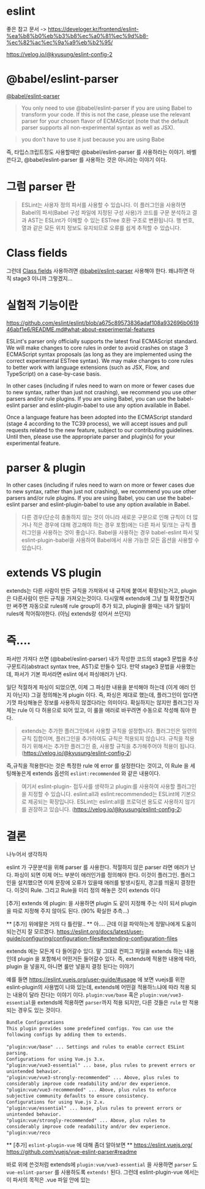 # eslint 
좋은 참고 문서 -> https://develoger.kr/frontend/eslint-%ea%b8%b0%eb%b3%b8%ec%a0%81%ec%9d%b8-%ec%82%ac%ec%9a%a9%eb%b2%95/

https://velog.io/@kyusung/eslint-config-2
# @babel/eslint-parser
[@babel/eslint-parser](https://www.npmjs.com/package/@babel/eslint-parser)
>You only need to use @babel/eslint-parser if you are using Babel to transform your code. If this is not the case, please use the relevant parser for your chosen flavor of ECMAScript (note that the default parser supports all non-experimental syntax as well as JSX).

>you don't have to use it just because you are using Babe

즉, 타입스크립트정도 사용할때만 @babel/eslint-parser 를 사용하라는 이야기. 바벨 쓴다고, @babel/eslint-parser 를 사용하는 것은 아니라는 이야기 이다. 

# 그럼 parser 란
> ESLint는 사용자 정의 파서를 사용할 수 있습니다. 이 플러그인을 사용하면 Babel의 파서(Babel 구성 파일에 지정된 구성 사용)가 코드를 구문 분석하고 결과 AST는 ESLint가 이해할 수 있는 ESTree 호환 구조로 변환됩니다. 행 번호, 열과 같은 모든 위치 정보도 유지되므로 오류를 쉽게 추적할 수 있습니다.

# Class fields
그런데 [Class fields](https://developer.mozilla.org/ko/docs/Web/JavaScript/Reference/Classes/Public_class_fields) 사용하려면 [@babel/eslint-parser](https://www.npmjs.com/package/@babel/eslint-parser) 사용해야 한다. 
왜냐하면 아직 stage3 이니까 그렇겠지...


# 실험적 기능이란
https://github.com/eslint/eslint/blob/a675c89573836adaf108a932696b061946abf1e6/README.md#what-about-experimental-features

ESLint's parser only officially supports the latest final ECMAScript standard. We will make changes to core rules in order to avoid crashes on stage 3 ECMAScript syntax proposals (as long as they are implemented using the correct experimental ESTree syntax). We may make changes to core rules to better work with language extensions (such as JSX, Flow, and TypeScript) on a case-by-case basis.

In other cases (including if rules need to warn on more or fewer cases due to new syntax, rather than just not crashing), we recommend you use other parsers and/or rule plugins. If you are using Babel, you can use the babel-eslint parser and eslint-plugin-babel to use any option available in Babel.

Once a language feature has been adopted into the ECMAScript standard (stage 4 according to the TC39 process), we will accept issues and pull requests related to the new feature, subject to our contributing guidelines. Until then, please use the appropriate parser and plugin(s) for your experimental feature.

# parser & plugin 
In other cases (including if rules need to warn on more or fewer cases due to new syntax, rather than just not crashing), we recommend you use other parsers and/or rule plugins. If you are using Babel, you can use the babel-eslint parser and eslint-plugin-babel to use any option available in Babel.
> 다른 경우(단순히 충돌하지 않는 것이 아니라 새로운 구문으로 인해 규칙이 더 많거나 적은 경우에 대해 경고해야 하는 경우 포함)에는 다른 파서 및/또는 규칙 플러그인을 사용하는 것이 좋습니다. Babel을 사용하는 경우 babel-eslint 파서 및 eslint-plugin-babel을 사용하여 Babel에서 사용 가능한 모든 옵션을 사용할 수 있습니다.

# extends VS plugin
extends는 다른 사람이 만든 규칙을 가져와서 내 규칙에 붙여서 확장되는거고, plugin은 다른사람이 만든 규칙을 가져오는것이다. 다시말해 extends에 그냥 뭘 확장할건지만 써주면 자동으로 rules에 rule group이 추가 되고, plugin을 쓸때는 내가 일일이 rules에 적어줘야한다. (아님 extends랑 섞어서 쓰던지)

# 즉....
파서만 가져다 쓰면 (@babel/eslint-parser) 내가 작성한 코드의 stage3 문법을 추상구문트리(abstract syntax tree, AST)로 만들수 있다. 만약 stage3 문법을 사용했는데, 파서가 기본 파서라면 eslint 에서 파싱애러가 난다. 

일단 적절하게 파싱이 되었으면, 이제 그 파싱한 내용을 분석해야 하는데 (이게 애러 인지 아닌지) 그걸 정의해논게 plugin 이다. 즉, 파싱은 제대로 했는데, 플러그인이 업다면 기껏 파싱해놓은 정보를 사용하지 않겠다라는 의미이다. 확실하지는 않지만 플러그인 자체는  rule 이 다 허용으로 되어 있고, 이 룰을 애러로 바꾸려면 수동으로 작성해 줘야 한다. 
> extends는 추가한 플러그인에서 사용할 규칙을 설정합니다.
플러그인은 일련의 규칙 집합이며, 플러그인을 추가하여도 규칙은 적용되지 않습니다.
규칙을 적용하기 위해서는 추가한 플러그인 중, 사용할 규칙을 추가해주어야 적용이 됩니다. (https://velog.io/@kyusung/eslint-config-2)

즉,규칙을 적용한다는 것은 특정한 rule 에 error 를 설정한다는 것이고, 이 Rule 을 세팅해놓은게 extends 옵션의 `eslint:recommended` 와 같은 내용이다. 
> 여기서 eslint-plugin- 접두사를 생략하고 plugin:를 사용하여 사용할 플러그인을 지정할 수 있습니다. eslint:all과 eslint:recommended는 ESLint에 기본으로 제공되는 확장입니다. ESLint는 eslint:all를 프로덕션 용도로 사용하지 않기를 권장하고 있습니다. (https://velog.io/@kyusung/eslint-config-2)

# 결론
나누어서 생각하자

eslint 가 구문분석을 위해 parser 를 사용한다. 
적절하지 않은 parser 라면 애러가 난다. 
파싱이 되면 이제 어느 부분이 애러인가를 정의해야 한다. 이것이 플러그인.
플러그인을 설치했으면 이제 문장에 오류가 있을때 애러를 발생시킬지, 경고를 띄울지 결정한다. 이것이 Rule.
그리고 Rule을 미리 정의 해놓은 것이 extends 이다 

[추가] extends 에 plugin: 을 사용하면 plugin 도 같이 지정해 주는 식이 되서 plugin 을 따로 지정해 주지 않아도 된다. (90% 확실한 추측...)

** [추가] 위에말은 거의 다 틀린말.. **
아.... 근데 이걸 파악하는게 정말나에게 도움이 되는건지 잘 모르겠다. 
https://eslint.org/docs/latest/user-guide/configuring/configuration-files#extending-configuration-files

extends 에는 모든게 다 들어갈수 있다. 말 그대로 컨피그 파일을 extends 하는 내용인데
plugin 을 포함해서 어떤거든 들어갈수 있다. 
즉, extends에 적용한 내용에 따라, plugin 을 넣을지, 아니면 룰만 넣을지 결정 된다는 이야기

예를 들면 https://eslint.vuejs.org/user-guide/#usage 에 보면 vuejs를 위한 eslint-plugin의 사용법이 나와 있는데, 
extends에 어떤걸 적용하느냐에 따라 적용 되는 내용이 달라 진다는 이야기 이다. 
`plugin:vue/base` 혹은 `plugin:vue/vue3-essential`을 extends에 적용하면 `parser`까지 적용 되지만, 
다른 것들은 `rule` 만 적용 되는 경우도 있는 것이다. 

```
Bundle Configurations
This plugin provides some predefined configs. You can use the following configs by adding them to extends.

"plugin:vue/base" ... Settings and rules to enable correct ESLint parsing.
Configurations for using Vue.js 3.x.
"plugin:vue/vue3-essential" ... base, plus rules to prevent errors or unintended behavior.
"plugin:vue/vue3-strongly-recommended" ... Above, plus rules to considerably improve code readability and/or dev experience.
"plugin:vue/vue3-recommended" ... Above, plus rules to enforce subjective community defaults to ensure consistency.
Configurations for using Vue.js 2.x.
"plugin:vue/essential" ... base, plus rules to prevent errors or unintended behavior.
"plugin:vue/strongly-recommended" ... Above, plus rules to considerably improve code readability and/or dev experience.
"plugin:vue/reco
```

** [추가] `eslint-plugin-vue` 에 대해 좀더 알아보면 ** 
https://eslint.vuejs.org/
https://github.com/vuejs/vue-eslint-parser#readme

바로 위에 쓴것처럼 extends에 `plugin:vue/vue3-essential` 을 사용하면 `parser` 도 `vue-eslint-parser` 를 사용하도록 `extends!` 된다. 
그런데 eslint-plugin-vue 에서는 이 파서의 목적은 .vue 파일 안에 있는 <template> 구문을 파싱 하기 위한 것이라고 설명 하고 있다. 

```
This parser allows us to lint the <template> of .vue files. We can make mistakes easily on <template> if we use complex directives and expressions in the template. This parser and the rules of eslint-plugin-vue would catch some of the mistakes.
```

그럼 .vue 파일 안에 있는 `<script>` 안의 내용은 어떻게 파싱을 해야 하는가?
```
You can use parserOptions.parser property to specify a custom parser to parse <script> tags. Other properties than parser would be given to the specified parser. For example:
{
    "parser": "vue-eslint-parser",
    "parserOptions": {
        "parser": "@babel/eslint-parser",
        "sourceType": "module"
    }
}
```

`parserOptions` 옵션 안에 `parser`의 옵션을 통해 정의 하라고 나온다. 

실제로 `.vue` 파일에 `<script lang="ts">` 가 있는데, eslint 에 `vue-eslint-parser` 만 있고 `@babel/eslint-parser` 게 없으면 타입스크립트 구문 자체를 인식하지 못한다. (eslint 가 해당 구문을 애러로 판단한다.)

이제 조금 햇갈리는 부분인데, 
실제로는 `parserOptions` 옵션 안에 `parser`의 옵션에 아무것도 없는데, 타입스크립트 구문을 애러 없이 표현 하는 부분이 있다. 

여기서 `extends`의 역할을 또 한번 살펴 봐야 하는데, `extends`에 분명히 다른게 적혀 있을 것이다. 
```
  "extends": [
    "plugin:vue/vue3-essential",
    "eslint:recommended",
    "@vue/typescript/recommended"
  ],
```

위 extends중 `@vue/typescript/recommended`는 https://www.npmjs.com/package/@vue/eslint-config-typescript 인데, 
햇갈림 중 하나가 eslint config 파일안에서는 `eslint-config` 라는 prefix를 빼고 적어도 `eslint-config` 가 있다고 판단한다는 것이다. 

```text
https://eslint.org/docs/latest/user-guide/configuring/configuration-files#extending-configuration-files

The eslint-config- prefix can be omitted from the configuration name. For example, airbnb resolves as eslint-config-airbnb.

```

아무튼 하나씩 살펴 보면, 
`plugin:vue/vue3-essential` 는 위에 설명 했듯이 `vue-eslint-parser` 를 사용하도록 `extends!` 된다.
그리고 `@vue/typescript/recommended` 즉, `@vue/eslint-config-typescript/recommended` 는 아래의 코드를 가지고 있다.
parserOptions를 덮어 쓰고 있다. 

중요한점 하나..! recommended 라고 해서 rule만 가지고 있는건 아니라는 거다.

```json
parserOptions: {
    parser: {
      'js': 'espree',
      'jsx': 'espree',

      'ts': require.resolve('@typescript-eslint/parser'),
      'tsx': require.resolve('@typescript-eslint/parser'),

      // Leave the template parser unspecified, so that it could be determined by `<script lang="...">`
    },
    extraFileExtensions: ['.vue'],
    ecmaFeatures: {
      jsx: true
    }
  },

```

거지 같다.

왜 난 이딴걸 보고 있지?

# `@babel/eslint-parser`
- 중요! `babel-eslint` 는 디프리케이티드다! 쓰지 말자. 계속 말도 안되는 애러 남!


# 진짜 쓸때없는거 진짜로....with VSCODE (typescript를 적용할 경우) 
- 일단 `@babel/eslint-parser`를 사용하면 typescript 파일 파서는 가능하다. (가능은하다)
- 중요한건 `@babel/eslint-parser` 으로 `타입스크립트` 를 파싱하려면 당연히 `.babelrc`에 `@babel/preset-typescript`가 있어야 한다!!
- 가능은 하다는말은 파싱은 했는데, 적절한 플러그인 (`@typescript-eslint/eslint-plugin`) 이 없다면, 타입스크립트의 문법을 잘못써도, 이게 잘못인지를 모른다. 
- 그럼 이론적으로 `@babel/eslint-parser` 로 파싱하고 `@typescript-eslint/eslint-plugin` 으로 문법 체크를 하면 되는거 아닌가 하는데, 이렇게 해도 제대로 체크가 안된다.

- (파싱애러는 안나는데, 막 말도 안되는 문법 오류가 난다. 스샷을 보면 type인데 no-undef 애러가 난다) - plugin 에 있는 규칙은 잘 적용되기도 한다
- ![screensh](./a.png)
- 이건 플러그인의 문제라기 보다는 파싱애러가 안날 뿐이지 파싱이 잘못되서, type인데도 불구 하고 정의를 안해줬다고 애러를 밷는거 같다. 
- [추가] 이거.....음... `@typescript-eslint/parser` 사용할때에도 `no-undef` 에러 나는거 같다. `@typescript-eslint/parser` 문서에 `no-undef` 옵션 끄는걸 추천한다고 나온다. (https://typescript-eslint-armano.netlify.app/docs/getting-started/linting/troubleshooting/). `@typescript-eslint/recommended` 에서 자동으로 꺼주는 것이었다.

-  `no-undef` 와 별개로, 타입스크립트에 `@babel/eslint-parser` 을 쓰지 말라고 하는 이것에 대한 내용은 `@babel/eslint-parser`의 [공식문서](https://github.com/babel/babel/tree/main/eslint/babel-eslint-parser#typescript)에도 나와 있다.
 
> While @babel/eslint-parser can parse TypeScript, we don't currently support linting TypeScript using the rules in @babel/eslint-plugin. This is because the TypeScript community has centered around @typescript-eslint and we want to avoid duplicate work. Additionally, since @typescript-eslint uses TypeScript under the hood, its rules can be made type-aware, which is something Babel doesn't have the ability to do.


- 그럼 `@typescript-eslint/parser` 로 파싱하고 `@typescript-eslint/eslint-plugin` 로 문법 체크 하면 완벽하게 되긴 한다. 
- `@typescript-eslint/eslint-plugin` 에 있는 문법은 [이거와 같다](https://github.com/typescript-eslint/typescript-eslint/tree/main/packages/eslint-plugin#supported-rules)


- 아무튼 이게 정석인데
## eslint 를 cli 에서 실행할 경우 
- ~~eslintrc 옵션중 `overrides:{files:["*.ts"]}` 가 있어야 ts 파일을 린트 검사한다. (`npx eslint ./src/js/`) - 폴더를 검사할때 이다. (개별 파일은 검사한다.)~~
- 그냥 `@babel/eslint-parser` 든 `@typescript-eslint/parser` 든 있으면, (`npx eslint ./src/js/`) 로 하면 ts 파일도 체크 해준다.

## vscode 에서는
- `overrides:{files:["*.ts"]}`  을 따라가지 않고 vscode setting 중에 ` "eslint.validate": ["javascript", "javascriptreact", "typescript"]` 를 바라 본다. 
- 그런데 vscode의 확장프로그램인 eslint 의 공식 문서를 보면 (https://marketplace.visualstudio.com/items?itemName=dbaeumer.vscode-eslint)

> Improved TypeScript detection - As soon as TypeScript is correctly configured inside ESLint, you no longer need additional configuration through VS Code's eslint.validate setting. The same is true for HTML and Vue.js files.

- 즉, eslintrc 를 적절하게 구성하면 validate 설정이 없어도, ts 파일을 잘 감시해서 문법 체크를 한다는 이야기이다.
- 여기서 잘 구성이라는 건 현재로서는 `@typescript-eslint/parser` 를 eslint에서 사용한다고 잘 설정 했을때를 말한다. 

# 추가로 @babel/eslint-parser 깃헙에 보면
- https://github.com/babel/babel/issues/11995#issuecomment-708651689
> Sorry, should have clarified - I meant in conjuction with @typescript-eslint/parser. We've left linting TypeScript to @typescript-eslint due to all the duplicated work and lack of type information that actually using tsc gives you (i.e. @typescript-eslint/parser rules can actually access type information!). The assumption is that if you're running tsc over your files, @typescript-eslint/parser will be able to lint it. If you're doing some sort of two pass transformation (transforming syntax features not supported by TypeScript with Babel and then running tsc), that's currently not a supported use case.

>  죄송합니다. 명확히 했어야 했습니다. @typescript-eslint/parser와 함께 사용하려고 했습니다. 모든 중복 작업과 실제로 tsc를 사용하여 제공하는 유형 정보의 부족으로 인해 TypeScript를 @typescript-eslint에 린팅했습니다(즉, @typescript-eslint/parser 규칙은 실제로 유형 정보에 액세스할 수 있습니다!). 파일에 대해 tsc를 실행하는 경우 @typescript-eslint/parser가 파일을 린트할 수 있다고 가정합니다. 일종의 2단계 변환(TypeScript에서 지원하지 않는 구문 기능을 Babel으로 변환한 다음 tsc를 실행)을 수행하는 경우 현재 지원되지 않는 사용 사례입니다.

>  @kaicataldo는 typescript의 경우 여전히 @typescript-eslint/parser를 사용해야 한다는 의미인가요? @babel/eslint-parser가 아니라

> That's right!

- 그러니까 typescript 쓸꺼면 @typescript-eslint/parser 를 쓰라는 이야기 이다.
- 그럼 그냥 파싱은 가능하다는 이야기는 왜 한걸까?

# 추가! extends와 env 사이의 직접적인 충돌이 발생하는 경우, extends에 정의된 구체적인 규칙이 일반적으로 env에 의해 제공되는 일반 설정보다 우선시 된다. (오랫만에 eslint...)
- extends와 env 사이의 직접적인 충돌이 발생하는 경우, extends에 정의된 구체적인 규칙이 일반적으로 env에 의해 제공되는 일반 설정보다 우선시 된다.
- 즉, extends 에 airbnb-base 가 있는데, 내가 env 에 es2024: true 라고 한다면 
- airbnb-base 에는 parserOptions 에 ecmaVersion 이 2018 되어 있어서 https://github.com/airbnb/javascript/blob/master/packages/eslint-config-airbnb-base/index.js
- 옵셔널 체이닝에 애러가 난다 (이건  es2020 버전)
- 그럼 해당 내용에 대한 공식문서는 어디 있는가?
- GPT 도 찾기 어렵다고 함
- 공식 ESLint 문서에서 extends와 env 설정의 우선 순위나 상호 작용에 대해 명확하게 언급한 부분을 직접 찾아내기는 어려워. ESLint 문서에서는 일반적인 설정 규칙, 설정 파일의 계층 구조, 그리고 설정 방법에 대한 자세한 정보는 제공하지만, 특정 설정 간의 우선 순위나 충돌 해결에 대한 명시적인 설명은 제한적이야.
